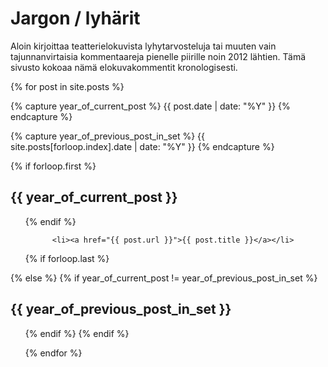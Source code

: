 # Jargon / lyhärit

Aloin kirjoittaa teatterielokuvista lyhytarvosteluja tai muuten vain tajunnanvirtaisia kommentaareja pienelle piirille noin 2012 lähtien. Tämä sivusto kokoaa nämä elokuvakommentit kronologisesti.

{% for post in site.posts %}

  {% capture year_of_current_post %}
  {{ post.date | date: "%Y" }}
  {% endcapture %}

  {% capture year_of_previous_post_in_set %}
  {{ site.posts[forloop.index].date | date: "%Y" }}
  {% endcapture %}

  {% if forloop.first %}
  <h2>{{ year_of_current_post }}</h2>
  <ol reversed="true">
  {% endif %}

          <li><a href="{{ post.url }}">{{ post.title }}</a></li>

  {% if forloop.last %}
  </ol>
  {% else %}
  {% if year_of_current_post != year_of_previous_post_in_set %}
  </ol>

  <h2>{{ year_of_previous_post_in_set }}</h2>
  <ol reversed="true">
  {% endif %}
  {% endif %}

{% endfor %}
